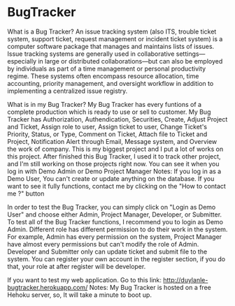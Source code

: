 # BugTracker

What is a Bug Tracker?
An issue tracking system (also ITS, trouble ticket system, support ticket, request management or incident ticket system) is a computer software package that manages and maintains lists of issues. 
Issue tracking systems are generally used in collaborative settings—especially in large or distributed collaborations—but can also be employed by individuals as part of a time management or personal productivity regime.
These systems often encompass resource allocation, time accounting, priority management, and oversight workflow in addition to implementing a centralized issue registry.

What is in my Bug Tracker?
My Bug Tracker has every funtions of a complete production which is ready to use or sell to customer.
My Bug Tracker has Authorization, Authendication, Securities, Create, Adjust Project and Ticket, Assign role to user, Assign ticket to user, Change Ticket's Priority, Status, or Type, Comment on Ticket, Attach file to Ticket and Project, Notification Alert through Email, Message system, and Overview the work of company.
This is my biggest project and I put a lot of works on this project. After finished this Bug Tracker, I used it to track other project, and I'm still working on those projects right now. You can see it when you log in with Demo Admin or Demo Project Manager
Notes: If you log in as a Demo User, You can't create or update anything on the database. If you want to see it fully functions, contact me by clicking on the "How to contact me ?" button


In order to test the Bug Tracker, you can simply click on "Login as Demo User" and choose either Admin, Project Manager, Developer, or Submitter. To test all of the Bug Tracker functions, I recommend you to login as Demo Admin.
Different role has different permission to do their work in the system. For example, Admin has every permission on the system, Project Manager have almost every permissions but can't modify the role of Admin. Developer and Submitter only can update ticket and submit file to the system.
You can register your own account in the register section, if you do that, your role at after register will be developer.

If you want to test my web application. Go to this link: http://duylanle-bugtracker.herokuapp.com/
Notes: My Bug Tracker is hosted on a free Hehoku server, so, It will take a minute to boot up.

